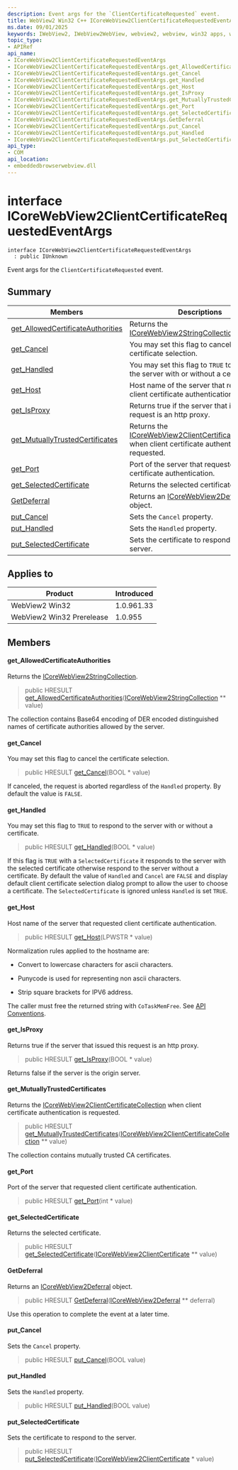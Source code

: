 ```yaml
---
description: Event args for the `ClientCertificateRequested` event.
title: WebView2 Win32 C++ ICoreWebView2ClientCertificateRequestedEventArgs
ms.date: 09/01/2025
keywords: IWebView2, IWebView2WebView, webview2, webview, win32 apps, win32, edge, ICoreWebView2, ICoreWebView2Controller, browser control, edge html, ICoreWebView2ClientCertificateRequestedEventArgs
topic_type: 
- APIRef
api_name:
- ICoreWebView2ClientCertificateRequestedEventArgs
- ICoreWebView2ClientCertificateRequestedEventArgs.get_AllowedCertificateAuthorities
- ICoreWebView2ClientCertificateRequestedEventArgs.get_Cancel
- ICoreWebView2ClientCertificateRequestedEventArgs.get_Handled
- ICoreWebView2ClientCertificateRequestedEventArgs.get_Host
- ICoreWebView2ClientCertificateRequestedEventArgs.get_IsProxy
- ICoreWebView2ClientCertificateRequestedEventArgs.get_MutuallyTrustedCertificates
- ICoreWebView2ClientCertificateRequestedEventArgs.get_Port
- ICoreWebView2ClientCertificateRequestedEventArgs.get_SelectedCertificate
- ICoreWebView2ClientCertificateRequestedEventArgs.GetDeferral
- ICoreWebView2ClientCertificateRequestedEventArgs.put_Cancel
- ICoreWebView2ClientCertificateRequestedEventArgs.put_Handled
- ICoreWebView2ClientCertificateRequestedEventArgs.put_SelectedCertificate
api_type:
- COM
api_location:
- embeddedbrowserwebview.dll
---
```


# interface ICoreWebView2ClientCertificateRequestedEventArgs

```
interface ICoreWebView2ClientCertificateRequestedEventArgs
  : public IUnknown
```

Event args for the `ClientCertificateRequested` event.

## Summary

 Members                        | Descriptions
--------------------------------|---------------------------------------------
[get_AllowedCertificateAuthorities](#get_allowedcertificateauthorities) | Returns the [ICoreWebView2StringCollection](icorewebview2stringcollection.md#icorewebview2stringcollection).
[get_Cancel](#get_cancel) | You may set this flag to cancel the certificate selection.
[get_Handled](#get_handled) | You may set this flag to `TRUE` to respond to the server with or without a certificate.
[get_Host](#get_host) | Host name of the server that requested client certificate authentication.
[get_IsProxy](#get_isproxy) | Returns true if the server that issued this request is an http proxy.
[get_MutuallyTrustedCertificates](#get_mutuallytrustedcertificates) | Returns the [ICoreWebView2ClientCertificateCollection](icorewebview2clientcertificatecollection.md#icorewebview2clientcertificatecollection) when client certificate authentication is requested.
[get_Port](#get_port) | Port of the server that requested client certificate authentication.
[get_SelectedCertificate](#get_selectedcertificate) | Returns the selected certificate.
[GetDeferral](#getdeferral) | Returns an [ICoreWebView2Deferral](icorewebview2deferral.md#icorewebview2deferral) object.
[put_Cancel](#put_cancel) | Sets the `Cancel` property.
[put_Handled](#put_handled) | Sets the `Handled` property.
[put_SelectedCertificate](#put_selectedcertificate) | Sets the certificate to respond to the server.

## Applies to

Product                         | Introduced
--------------------------------|---------------------------------------------
WebView2 Win32            |    1.0.961.33
WebView2 Win32 Prerelease |    1.0.955

## Members

#### get_AllowedCertificateAuthorities

Returns the [ICoreWebView2StringCollection](icorewebview2stringcollection.md#icorewebview2stringcollection).

> public HRESULT [get_AllowedCertificateAuthorities](#get_allowedcertificateauthorities)([ICoreWebView2StringCollection](icorewebview2stringcollection.md#icorewebview2stringcollection) ** value)

The collection contains Base64 encoding of DER encoded distinguished names of certificate authorities allowed by the server.

#### get_Cancel

You may set this flag to cancel the certificate selection.

> public HRESULT [get_Cancel](#get_cancel)(BOOL * value)

If canceled, the request is aborted regardless of the `Handled` property. By default the value is `FALSE`.

#### get_Handled

You may set this flag to `TRUE` to respond to the server with or without a certificate.

> public HRESULT [get_Handled](#get_handled)(BOOL * value)

If this flag is `TRUE` with a `SelectedCertificate` it responds to the server with the selected certificate otherwise respond to the server without a certificate. By default the value of `Handled` and `Cancel` are `FALSE` and display default client certificate selection dialog prompt to allow the user to choose a certificate. The `SelectedCertificate` is ignored unless `Handled` is set `TRUE`.

#### get_Host

Host name of the server that requested client certificate authentication.

> public HRESULT [get_Host](#get_host)(LPWSTR * value)

Normalization rules applied to the hostname are:

* Convert to lowercase characters for ascii characters.

* Punycode is used for representing non ascii characters.

* Strip square brackets for IPV6 address.

The caller must free the returned string with `CoTaskMemFree`. See [API Conventions](/microsoft-edge/webview2/concepts/win32-api-conventions#strings).

#### get_IsProxy

Returns true if the server that issued this request is an http proxy.

> public HRESULT [get_IsProxy](#get_isproxy)(BOOL * value)

Returns false if the server is the origin server.

#### get_MutuallyTrustedCertificates

Returns the [ICoreWebView2ClientCertificateCollection](icorewebview2clientcertificatecollection.md#icorewebview2clientcertificatecollection) when client certificate authentication is requested.

> public HRESULT [get_MutuallyTrustedCertificates](#get_mutuallytrustedcertificates)([ICoreWebView2ClientCertificateCollection](icorewebview2clientcertificatecollection.md#icorewebview2clientcertificatecollection) ** value)

The collection contains mutually trusted CA certificates.

#### get_Port

Port of the server that requested client certificate authentication.

> public HRESULT [get_Port](#get_port)(int * value)

#### get_SelectedCertificate

Returns the selected certificate.

> public HRESULT [get_SelectedCertificate](#get_selectedcertificate)([ICoreWebView2ClientCertificate](icorewebview2clientcertificate.md#icorewebview2clientcertificate) ** value)

#### GetDeferral

Returns an [ICoreWebView2Deferral](icorewebview2deferral.md#icorewebview2deferral) object.

> public HRESULT [GetDeferral](#getdeferral)([ICoreWebView2Deferral](icorewebview2deferral.md#icorewebview2deferral) ** deferral)

Use this operation to complete the event at a later time.

#### put_Cancel

Sets the `Cancel` property.

> public HRESULT [put_Cancel](#put_cancel)(BOOL value)

#### put_Handled

Sets the `Handled` property.

> public HRESULT [put_Handled](#put_handled)(BOOL value)

#### put_SelectedCertificate

Sets the certificate to respond to the server.

> public HRESULT [put_SelectedCertificate](#put_selectedcertificate)([ICoreWebView2ClientCertificate](icorewebview2clientcertificate.md#icorewebview2clientcertificate) * value)


